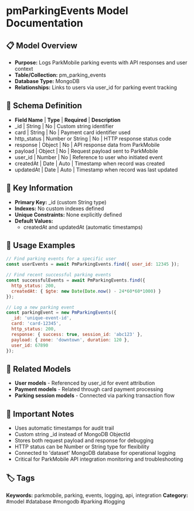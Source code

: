# pmParkingEvents Model Documentation

## 📋 Model Overview
- **Purpose:** Logs ParkMobile parking events with API responses and user context
- **Table/Collection:** pm_parking_events
- **Database Type:** MongoDB
- **Relationships:** Links to users via user_id for parking event tracking

## 🔧 Schema Definition
- **Field Name** | **Type** | **Required** | **Description**
- _id | String | No | Custom string identifier
- card | String | No | Payment card identifier used
- http_status | Number or String | No | HTTP response status code
- response | Object | No | API response data from ParkMobile
- payload | Object | No | Request payload sent to ParkMobile
- user_id | Number | No | Reference to user who initiated event
- createdAt | Date | Auto | Timestamp when record was created
- updatedAt | Date | Auto | Timestamp when record was last updated

## 🔑 Key Information
- **Primary Key:** _id (custom String type)
- **Indexes:** No custom indexes defined
- **Unique Constraints:** None explicitly defined
- **Default Values:** 
  - createdAt and updatedAt (automatic timestamps)

## 📝 Usage Examples
```javascript
// Find parking events for a specific user
const userEvents = await PmParkingEvents.find({ user_id: 12345 });

// Find recent successful parking events
const successfulEvents = await PmParkingEvents.find({
  http_status: 200,
  createdAt: { $gte: new Date(Date.now() - 24*60*60*1000) }
});

// Log a new parking event
const parkingEvent = new PmParkingEvents({
  _id: 'unique-event-id',
  card: 'card-12345',
  http_status: 200,
  response: { success: true, session_id: 'abc123' },
  payload: { zone: 'downtown', duration: 120 },
  user_id: 67890
});
```

## 🔗 Related Models
- **User models** - Referenced by user_id for event attribution
- **Payment models** - Related through card payment processing
- **Parking session models** - Connected via parking transaction flow

## 📌 Important Notes
- Uses automatic timestamps for audit trail
- Custom string _id instead of MongoDB ObjectId
- Stores both request payload and response for debugging
- HTTP status can be Number or String type for flexibility
- Connected to 'dataset' MongoDB database for operational logging
- Critical for ParkMobile API integration monitoring and troubleshooting

## 🏷️ Tags
**Keywords:** parkmobile, parking, events, logging, api, integration
**Category:** #model #database #mongodb #parking #logging